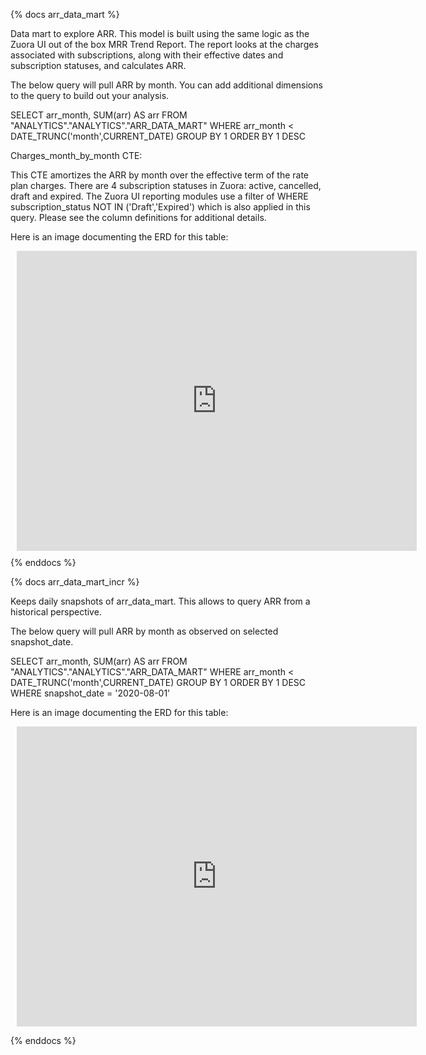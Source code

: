 {% docs arr_data_mart %}

Data mart to explore ARR. This model is built using the same logic as the Zuora UI out of the box MRR Trend Report. The report looks at the charges associated with subscriptions, along with their effective dates and subscription statuses, and calculates ARR.

The below query will pull ARR by month. You can add additional dimensions to the query to build out your analysis.

SELECT
  arr_month,
  SUM(arr)  AS arr
FROM "ANALYTICS"."ANALYTICS"."ARR_DATA_MART"
WHERE arr_month < DATE_TRUNC('month',CURRENT_DATE)
GROUP BY 1
ORDER BY 1 DESC

Charges_month_by_month CTE:

This CTE amortizes the ARR by month over the effective term of the rate plan charges. There are 4 subscription statuses in Zuora: active, cancelled, draft and expired. The Zuora UI reporting modules use a filter of WHERE subscription_status NOT IN ('Draft','Expired') which is also applied in this query. Please see the column definitions for additional details.

Here is an image documenting the ERD for this table:

<div style="width: 640px; height: 480px; margin: 10px; position: relative;"><iframe allowfullscreen frameborder="0" style="width:640px; height:480px" src="https://app.lucidchart.com/documents/embeddedchart/c13fc602-4177-4a8e-bfc1-ff356242a16f" id="HkBuGXKRnl5b"></iframe></div>
{% enddocs %}

{% docs arr_data_mart_incr %}

Keeps daily snapshots of arr_data_mart. This allows to query ARR from a historical perspective. 

The below query will pull ARR by month as observed on selected snapshot_date.

SELECT
  arr_month,
  SUM(arr)  AS arr
FROM "ANALYTICS"."ANALYTICS"."ARR_DATA_MART"
WHERE arr_month < DATE_TRUNC('month',CURRENT_DATE)
GROUP BY 1
ORDER BY 1 DESC
WHERE snapshot_date = '2020-08-01'

Here is an image documenting the ERD for this table:

<div style="width: 640px; height: 480px; margin: 10px; position: relative;"><iframe allowfullscreen frameborder="0" style="width:640px; height:480px" src="https://app.lucidchart.com/documents/embeddedchart/7e9d42d8-6fe9-4537-b5cb-227131a3fa38" id="sJPpmmGm~0y0"></iframe></div>

{% enddocs %}
